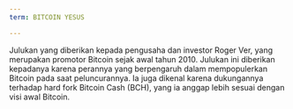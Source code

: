 ```yaml
---
term: BITCOIN YESUS

---
```

Julukan yang diberikan kepada pengusaha dan investor Roger Ver, yang merupakan promotor Bitcoin sejak awal tahun 2010. Julukan ini diberikan kepadanya karena perannya yang berpengaruh dalam mempopulerkan Bitcoin pada saat peluncurannya. Ia juga dikenal karena dukungannya terhadap hard fork Bitcoin Cash (BCH), yang ia anggap lebih sesuai dengan visi awal Bitcoin.